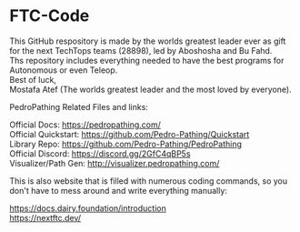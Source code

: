 # FTC-Code
This GitHub respository is made by the worlds greatest leader ever as gift for the next TechTops teams (28898), led by Aboshosha and Bu Fahd.<br/> 
Ths repository includes everything needed to have the best programs for Autonomous or even Teleop.<br/> 
Best of luck,<br/> 
Mostafa Atef (The worlds greatest leader and the most loved by everyone).

PedroPathing Related Files and links:<br/> 

  Official Docs: <https://pedropathing.com/><br/> 
  Official Quickstart: <https://github.com/Pedro-Pathing/Quickstart><br/> 
  Library Repo: <https://github.com/Pedro-Pathing/PedroPathing><br/> 
  Official Discord: <https://discord.gg/2GfC4qBP5s><br/> 
  Visualizer/Path Gen: <http://visualizer.pedropathing.com/><br/> 

This is also website that is filled with numerous coding commands, so you don't have to mess around and write everything manually:<br/> 

  https://docs.dairy.foundation/introduction<br/> 
  https://nextftc.dev/

